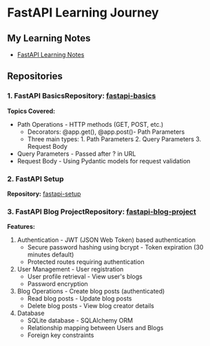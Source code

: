 # FastAPI Learning Journey
## My Learning Notes
- [FastAPI Learning Notes](https://docs.google.com/document/d/1Y6dOtwnon3vZTXHdqyq2nT6Wi5RLZUlan1OaV7o0zaA/edit?usp=sharing)
## Repositories
### 1. FastAPI Basics**Repository:** [fastapi-basics](https://github.com/Mihirpatel6996/fastapi-basics)
**Topics Covered:**
- Path Operations  - HTTP methods (GET, POST, etc.)
  - Decorators: @app.get(), @app.post()- Path Parameters
  - Three main types:    1. Path Parameters
    2. Query Parameters    3. Request Body
- Query Parameters  - Passed after ? in URL
- Request Body  - Using Pydantic models for request validation
### 2. FastAPI Setup
**Repository:** [fastapi-setup](https://github.com/Mihirpatel6996/fastapi-setup)
### 3. FastAPI Blog Project**Repository:** [fastapi-blog-project](https://github.com/Mihirpatel6996/fastapi-blog-project)
**Features:**
1. Authentication   - JWT (JSON Web Token) based authentication
   - Secure password hashing using bcrypt   - Token expiration (30 minutes default)
   - Protected routes requiring authentication
2. User Management   - User registration
   - User profile retrieval   - View user's blogs
   - Password encryption
3. Blog Operations   - Create blog posts (authenticated)
   - Read blog posts   - Update blog posts
   - Delete blog posts   - View blog creator details
4. Database
   - SQLite database   - SQLAlchemy ORM
   - Relationship mapping between Users and Blogs
   - Foreign key constraints




























